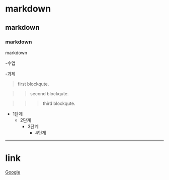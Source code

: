 # markdown
## markdown
### markdown
markdown

-수업

-과제

> first blockqute.

>	> second blockqute.

>	>	> third blockqute.


* 1단계
  - 2단계
    + 3단계
      + 4단계
      

*****

# link
[Google](https://google.com, "google link")

